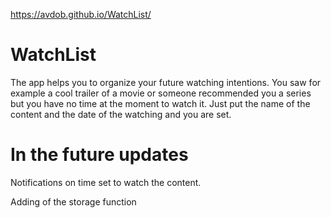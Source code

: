 https://avdob.github.io/WatchList/
# WatchList
The app helps you to organize your future watching intentions.
You saw for example a cool trailer of a movie or someone recommended you a series but you have no time at the moment to watch it.
Just put the name of the content and the date of the watching and you are set.
# In the future updates
Notifications on time set to watch the content.

Adding of the  storage function
